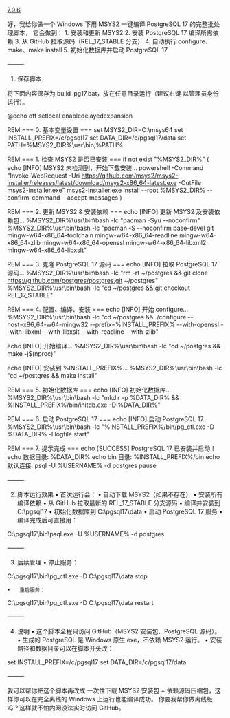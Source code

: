 [7.9.6](https://binaries.sonarsource.com/Distribution/sonarqube/sonarqube-7.9.6.zip)



好，我给你做一个 Windows 下用 MSYS2 一键编译 PostgreSQL 17 的完整批处理脚本，
它会做到：
	1.	安装和更新 MSYS2
	2.	安装 PostgreSQL 17 编译所需依赖
	3.	从 GitHub 拉取源码（REL_17_STABLE 分支）
	4.	自动执行 configure、make、make install
	5.	初始化数据库并启动 PostgreSQL 17

⸻

1. 保存脚本

将下面内容保存为 build_pg17.bat，放在任意目录运行（建议右键 以管理员身份运行）。

@echo off
setlocal enabledelayedexpansion

REM === 0. 基本变量设置 ===
set MSYS2_DIR=C:\msys64
set INSTALL_PREFIX=/c/pgsql17
set DATA_DIR=/c/pgsql17/data
set PATH=%MSYS2_DIR%\usr\bin;%PATH%

REM === 1. 检查 MSYS2 是否已安装 ===
if not exist "%MSYS2_DIR%" (
    echo [INFO] MSYS2 未检测到，开始下载安装...
    powershell -Command "Invoke-WebRequest -Uri https://github.com/msys2/msys2-installer/releases/latest/download/msys2-x86_64-latest.exe -OutFile msys2-installer.exe"
    msys2-installer.exe install --root %MSYS2_DIR% --confirm-command --accept-messages
)

REM === 2. 更新 MSYS2 & 安装依赖 ===
echo [INFO] 更新 MSYS2 及安装依赖包...
%MSYS2_DIR%\usr\bin\bash -lc "pacman -Syu --noconfirm"
%MSYS2_DIR%\usr\bin\bash -lc "pacman -S --noconfirm base-devel git mingw-w64-x86_64-toolchain mingw-w64-x86_64-readline mingw-w64-x86_64-zlib mingw-w64-x86_64-openssl mingw-w64-x86_64-libxml2 mingw-w64-x86_64-libxslt"

REM === 3. 克隆 PostgreSQL 17 源码 ===
echo [INFO] 拉取 PostgreSQL 17 源码...
%MSYS2_DIR%\usr\bin\bash -lc "rm -rf ~/postgres && git clone https://github.com/postgres/postgres.git ~/postgres"
%MSYS2_DIR%\usr\bin\bash -lc "cd ~/postgres && git checkout REL_17_STABLE"

REM === 4. 配置、编译、安装 ===
echo [INFO] 开始 configure...
%MSYS2_DIR%\usr\bin\bash -lc "cd ~/postgres && ./configure --host=x86_64-w64-mingw32 --prefix=%INSTALL_PREFIX% --with-openssl --with-libxml --with-libxslt --with-readline --with-zlib"

echo [INFO] 开始编译...
%MSYS2_DIR%\usr\bin\bash -lc "cd ~/postgres && make -j$(nproc)"

echo [INFO] 安装到 %INSTALL_PREFIX%...
%MSYS2_DIR%\usr\bin\bash -lc "cd ~/postgres && make install"

REM === 5. 初始化数据库 ===
echo [INFO] 初始化数据库...
%MSYS2_DIR%\usr\bin\bash -lc "mkdir -p %DATA_DIR% && %INSTALL_PREFIX%/bin/initdb.exe -D %DATA_DIR%"

REM === 6. 启动 PostgreSQL 17 ===
echo [INFO] 启动 PostgreSQL 17...
%MSYS2_DIR%\usr\bin\bash -lc "%INSTALL_PREFIX%/bin/pg_ctl.exe -D %DATA_DIR% -l logfile start"

REM === 7. 提示完成 ===
echo [SUCCESS] PostgreSQL 17 已安装并启动！
echo 数据目录: %DATA_DIR%
echo bin 目录: %INSTALL_PREFIX%/bin
echo 默认连接: psql -U %USERNAME% -d postgres
pause


⸻

2. 脚本运行效果
	•	首次运行会：
	•	自动下载 MSYS2（如果不存在）
	•	安装所有编译依赖
	•	从 GitHub 拉取最新的 REL_17_STABLE 分支源码
	•	编译并安装到 C:\pgsql17
	•	初始化数据库到 C:\pgsql17\data
	•	启动 PostgreSQL 17 服务
	•	编译完成后可直接用：

C:\pgsql17\bin\psql.exe -U %USERNAME% -d postgres


⸻

3. 后续管理
	•	停止服务：

C:\pgsql17\bin\pg_ctl.exe -D C:\pgsql17\data stop

	•	重启服务：

C:\pgsql17\bin\pg_ctl.exe -D C:\pgsql17\data restart


⸻

4. 说明
	•	这个脚本全程只访问 GitHub（MSYS2 安装包、PostgreSQL 源码）。
	•	生成的 PostgreSQL 是 Windows 原生 exe，不依赖 MSYS2 运行。
	•	安装路径和数据目录可以在脚本开头改：

set INSTALL_PREFIX=/c/pgsql17
set DATA_DIR=/c/pgsql17/data


⸻

我可以帮你把这个脚本再改成 一次性下载 MSYS2 安装包 + 依赖源码压缩包，这样你可以在完全离线的 Windows 上运行也能编译成功。
你要我帮你做离线版吗？这样就不怕内网没法实时访问 GitHub。